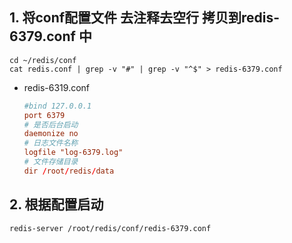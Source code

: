 ## 1. 将conf配置文件 去注释去空行 拷贝到redis-6379.conf 中

```shell
cd ~/redis/conf
cat redis.conf | grep -v "#" | grep -v "^$" > redis-6379.conf
```

- redis-6319.conf

  ```conf
  #bind 127.0.0.1
  port 6379
  # 是否后台启动
  daemonize no
  # 日志文件名称
  logfile "log-6379.log"
  # 文件存储目录
  dir /root/redis/data
  ```

  

## 2. 根据配置启动

```shell
redis-server /root/redis/conf/redis-6379.conf 
```

